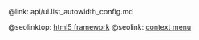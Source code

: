 @link: api/ui.list_autowidth_config.md

@seolinktop: [html5 framework](https://webix.com)
@seolink: [context menu](https://webix.com/widget/contextmenu/)